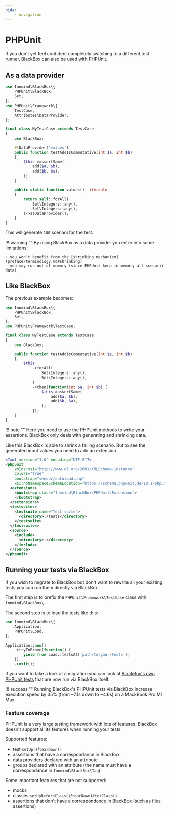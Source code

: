 ```yaml
---
hide:
    - navigation
---
```


# PHPUnit

If you don't yet feel confident completely switching to a different test runner, BlackBox can also be used with PHPUnit.

## As a data provider

```php title="MyTestCase.php"
use Innmind\BlackBox\{
    PHPUnit\BlackBox,
    Set,
};
use PHPUnit\Framework\{
    TestCase,
    Attributes\DataProvider,
};

final class MyTestCase extends TestCase
{
    use BlackBox;

    #[DataProvider('values')]
    public function testAddIsCommutative(int $a, int $b)
    {
        $this->assertSame(
            add($a, $b),
            add($b, $a),
        );
    }

    public static function values(): iterable
    {
        return self::forAll(
            Set\Integers::any(),
            Set\Integers::any(),
        )->asDataProvider();
    }
}
```

This will generate `100` scenarii for the test.

!!! warning ""
    By using BlackBox as a data provider you enter into some limitations:

    - you won't benefit from the [shrinking mechanism](preface/terminology.md#shrinking)
    - you may run out of memory (since PHPUnit keep in memory all scenarii data)

## Like BlackBox

The previous example becomes:

```php title="MyTestCase.php"
use Innmind\BlackBox\{
    PHPUnit\BlackBox,
    Set,
};
use PHPUnit\Framework\TestCase;

final class MyTestCase extends TestCase
{
    use BlackBox;

    public function testAddIsCommutative(int $a, int $b)
    {
        $this
            ->forAll(
                Set\Integers::any(),
                Set\Integers::any(),
            )
            ->then(function(int $a, int $b) {
                $this->assertSame(
                    add($a, $b),
                    add($b, $a),
                );
            });
    }
}
```

!!! note ""
    Here you need to use the PHPUnit methods to write your assertions. BlackBox only deals with generating and shrinking data.

Like this BlackBox is able to shrink a failing scenario. But to see the generated input values you need to add an extension.

```xml title="phpunit.xml.dist" hl_lines="7-10"
<?xml version="1.0" encoding="UTF-8"?>
<phpunit
    xmlns:xsi="http://www.w3.org/2001/XMLSchema-instance"
    colors="true"
    bootstrap="vendor/autoload.php"
    xsi:noNamespaceSchemaLocation="https://schema.phpunit.de/10.1/phpunit.xsd">
  <extensions>
    <bootstrap class="Innmind\BlackBox\PHPUnit\Extension">
    </bootstrap>
  </extensions>
  <testsuites>
    <testsuite name="Test suite">
      <directory>./tests</directory>
    </testsuite>
  </testsuites>
  <source>
    <include>
      <directory>.</directory>
    </include>
  </source>
</phpunit>
```

## Running your tests via BlackBox

If you wish to migrate to BlackBox but don't want to rewrite all your existing tests you can run them directly via BlackBox.

The first step is to prefix the `PHPUnit\Framework\TestCase` class with `Innmind\BlackBox\`.

The second step is to load the tests like this:

```php
use Innmind\BlackBox\{
    Application,
    PHPUnit\Load,
};

Application::new()
    ->tryToProve(function() {
        yield from Load::testsAt('path/to/your/tests');
    })
    ->exit();
```

If you want to take a look at a migration you can look at [BlackBox's own PHPUnit tests](https://github.com/Innmind/BlackBox/tree/master/tests/) that are now run via BlackBox itself.

!!! success ""
    Running BlackBox's PHPUnit tests via BlackBox increase execution speed by 35% (from ~7.1s down to ~4.6s) on a MackBook Pro M1 Max.

### Feature coverage

PHPUnit is a very large testing framework with lots of features. BlackBox doesn't support all its features when running your tests.

Supported features:

- test `setUp()`/`tearDown()`
- assertions that have a correspondance in BlackBox
- data providers declared with an attribute
- groups declared with an attribute (the name must have a correspondance in `Innmind\BlackBox\Tag`)

Some important features that are not supported:

- mocks
- classes `setUpBeforeClass()`/`tearDownAfterClass()`
- assertions that don't have a correspondance in BlackBox (such as files assertions)

